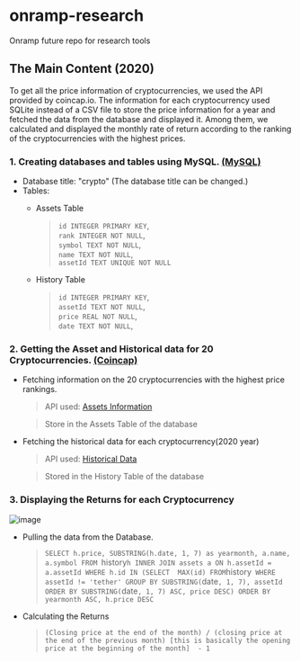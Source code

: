# onramp-research
Onramp future repo for research tools
## The Main Content (2020)
To get all the price information of cryptocurrencies, we used the API provided by coincap.io.
The information for each cryptocurrency used SQLite instead of a CSV file to store the price information for a year and fetched the data from the database and displayed it.
Among them, we calculated and displayed the monthly rate of return according to the ranking of the cryptocurrencies with the highest prices.

### 1. Creating databases and tables using MySQL. [(MySQL)](https://www.mysql.com/)
* Database title: "crypto" (The database title can be changed.)
* Tables:
  - Assets Table
    > `id INTEGER PRIMARY KEY`,   
    > `rank INTEGER NOT NULL`,    
    > `symbol TEXT NOT NULL`,     
    > `name TEXT NOT NULL`,   
    > `assetId TEXT UNIQUE NOT NULL`
   
  - History Table
    > `id INTEGER PRIMARY KEY`,   
    > `assetId TEXT NOT NULL`,    
    > `price REAL NOT NULL`,  
    > `date TEXT NOT NULL`,   
    
### 2. Getting the Asset and Historical data for 20 Cryptocurrencies. [(Coincap)](https://docs.coincap.io/)
* Fetching information on the 20 cryptocurrencies with the highest price rankings.
  > API used: [Assets Information](https://docs.coincap.io/#89deffa0-ab03-4e0a-8d92-637a857d2c91)

  > Store in the Assets Table of the database
* Fetching the historical data for each cryptocurrency(2020 year)
  > API used: [Historical Data](https://docs.coincap.io/#61e708a8-8876-4fb2-a418-86f12f308978)
  
  > Stored in the History Table of the database
### 3. Displaying the Returns for each Cryptocurrency
![image](https://user-images.githubusercontent.com/60430353/116264676-12b58980-a7ad-11eb-9603-80d5b601ab4d.png)
* Pulling the data from the Database.
  > `SELECT h.price, SUBSTRING(h.date, 1, 7) as yearmonth, a.name, a.symbol FROM `history` h INNER JOIN assets a ON h.assetId = a.assetId
            WHERE h.id IN (SELECT  MAX(id) FROM `history` WHERE assetId != 'tether' GROUP BY SUBSTRING(`date`, 1, 7), assetId 
            ORDER BY SUBSTRING(`date`, 1, 7) ASC, price DESC) ORDER BY yearmonth ASC, h.price DESC`
* Calculating the Returns
  > `(Closing price at the end of the month) / (closing price at the end of the previous month) [this is basically the opening price at the beginning of the month]  - 1`
